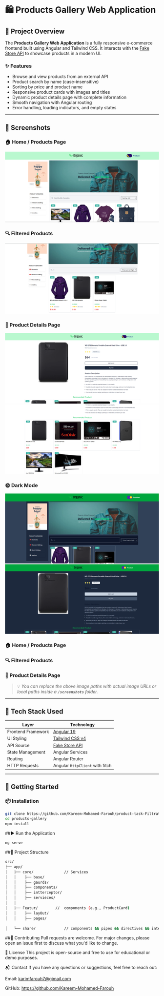 
# 🛍️ Products Gallery Web Application

## 📝 Project Overview

The **Products Gallery Web Application** is a fully responsive e-commerce frontend built using Angular and Tailwind CSS. It interacts with the [Fake Store API](https://fakestoreapi.com/) to showcase products in a modern UI.

### ✨ Features

* Browse and view products from an external API
* Product search by name (case-insensitive)
* Sorting by price and product name
* Responsive product cards with images and titles
* Dynamic product details page with complete information
* Smooth navigation with Angular routing
* Error handling, loading indicators, and empty states

---

## 📸 Screenshots

### 🏠 Home / Products Page
![Products Page](./screenshots/light.png)

### 🔍 Filtered Products
![Search & Filter](./screenshots/filtration.png)

### 📄 Product Details Page
![Product Details](./screenshots/lightD.png)
![Product Details](./screenshots/related.png)
### 🌞 Dark Mode 
![Product Dark](./screenshots/gark1.png)
![Product Detail_dark](./screenshots/dark.png)





### 🏠 Home / Products Page

### 🔍 Filtered Products

### 📄 Product Details Page

> 💡 *You can replace the above image paths with actual image URLs or local paths inside a ******`/screenshots`****** folder.*

---

## 🧱 Tech Stack Used

| Layer              | Technology                                  |
| ------------------ | ------------------------------------------- |
| Frontend Framework | [Angular 19](https://angular.io/)          |
| UI Styling         | [Tailwind CSS v4](https://tailwindcss.com/)    |
| API Source         | [Fake Store API](https://fakestoreapi.com/) |
| State Management   | Angular Services                            |
| Routing            | Angular Router                              |
| HTTP Requests      | Angular `HttpClient` with fitch             |

---

## 🚀 Getting Started

### 📦 Installation

```bash
git clone https://github.com/Kareem-Mohamed-Farouh/product-task-Filtration.git
cd products-gallery
npm install
```

##▶️ Run the Application
```bash
ng serve
```

##📂 Project Structure
```bash
src/
├── app/
│   ├── core/              // Services
│   │    ├── base/
│   │    ├── gaurds/
│   │    ├── components/
│   │    ├── intterceptor/
│   │    ├── servieces/
│   │ 
│   ├── Featur/        //  components (e.g., ProductCard)
│   │    ├── layOut/
│   │    ├── pages/

│   └── share/             // components && pipes && directives && interfaces

```


##🤝 Contributing
Pull requests are welcome. For major changes, please open an issue first to discuss what you'd like to change.



📄 License
This project is open-source and free to use for educational or demo purposes.

📬 Contact
If you have any questions or suggestions, feel free to reach out:

Email: karimfarouh7@gimail.com

GitHub: https://github.com/Kareem-Mohamed-Farouh
